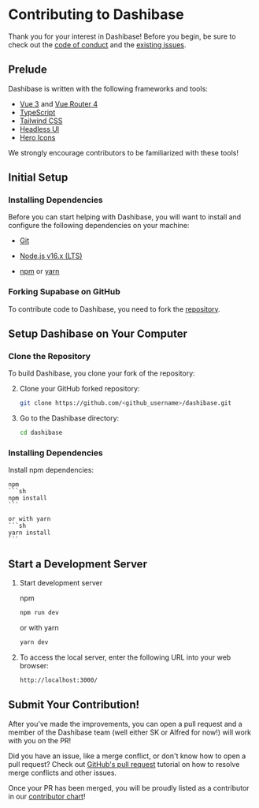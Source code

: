 # Contributing to Dashibase

Thank you for your interest in Dashibase! Before you begin, be sure to check out the [code of conduct](https://github.com/dashibase/dashibase/blob/main/CODE_OF_CONDUCT.md) and the [existing issues](https://github.com/dashibase/dashibase/issues).

## Prelude

Dashibase is written with the following frameworks and tools:

- [Vue 3](https://vuejs.org/) and [Vue Router 4](https://router.vuejs.org/)
- [TypeScript](https://www.typescriptlang.org/)
- [Tailwind CSS](https://tailwindcss.com/)
- [Headless UI](https://headlessui.dev/)
- [Hero Icons](https://heroicons.com/)

We strongly encourage contributors to be familiarized with these tools!

## Initial Setup

### Installing Dependencies

Before you can start helping with Dashibase, you will want to install and configure the following dependencies on your
machine:

* [Git](http://git-scm.com/)

* [Node.js v16.x (LTS)](http://nodejs.org)

* [npm](https://www.npmjs.com/) or [yarn](https://yarnpkg.com/)

### Forking Supabase on GitHub

To contribute code to Dashibase, you need to fork the [repository](https://github.com/dashibase/dashibase).

## Setup Dashibase on Your Computer

### Clone the Repository

To build Dashibase, you clone your fork of the repository:

2. Clone your GitHub forked repository:
   ```sh
   git clone https://github.com/<github_username>/dashibase.git
   ```

3. Go to the Dashibase directory:
   ```sh
   cd dashibase
   ```

### Installing Dependencies

Install npm dependencies:

    npm
    ```sh
    npm install
    ```

    or with yarn
    ```sh
    yarn install
    ```

## Start a Development Server

1. Start development server

    npm
    ```sh
    npm run dev
    ```

    or with yarn
    ```sh
    yarn dev
    ```

2. To access the local server, enter the following URL into your web browser:

    ```sh
    http://localhost:3000/
    ```

## Submit Your Contribution!

After you've made the improvements, you can open a pull request and a member of the Dashibase team (well either SK or Alfred for now!) will work with you on the PR!

Did you have an issue, like a merge conflict, or don't know how to open a pull request? Check out [GitHub's pull request](https://docs.github.com/en/pull-requests/collaborating-with-pull-requests) tutorial on how to resolve merge conflicts and other issues.

Once your PR has been merged, you will be proudly listed as a contributor in our [contributor chart](https://github.com/dashibase/dashibase/graphs/contributors)!
